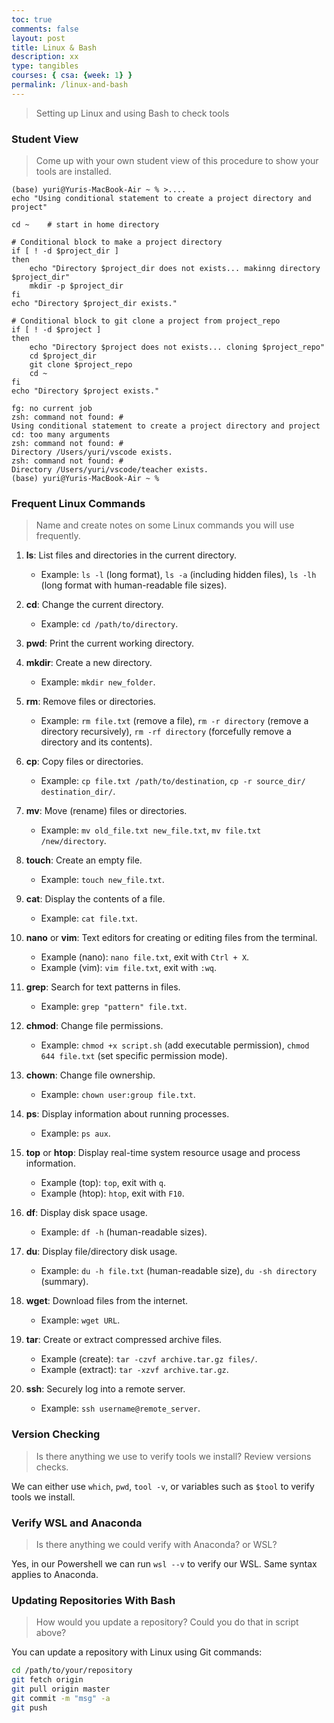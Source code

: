 ```yaml
---
toc: true
comments: false
layout: post
title: Linux & Bash
description: xx
type: tangibles
courses: { csa: {week: 1} }
permalink: /linux-and-bash
---
```


> Setting up Linux and using Bash to check tools

### Student View
> Come up with your own student view of this procedure to show your tools are installed.

```
(base) yuri@Yuris-MacBook-Air ~ % >....                                         
echo "Using conditional statement to create a project directory and project"

cd ~    # start in home directory

# Conditional block to make a project directory
if [ ! -d $project_dir ]
then
    echo "Directory $project_dir does not exists... makinng directory $project_dir"
    mkdir -p $project_dir
fi
echo "Directory $project_dir exists."

# Conditional block to git clone a project from project_repo
if [ ! -d $project ]
then
    echo "Directory $project does not exists... cloning $project_repo"
    cd $project_dir
    git clone $project_repo
    cd ~
fi
echo "Directory $project exists."

fg: no current job
zsh: command not found: #
Using conditional statement to create a project directory and project
cd: too many arguments
zsh: command not found: #
Directory /Users/yuri/vscode exists.
zsh: command not found: #
Directory /Users/yuri/vscode/teacher exists.
(base) yuri@Yuris-MacBook-Air ~ % 
```

### Frequent Linux Commands
> Name and create notes on some Linux commands you will use frequently.


1. **ls**: List files and directories in the current directory.
   - Example: `ls -l` (long format), `ls -a` (including hidden files), `ls -lh` (long format with human-readable file sizes).

2. **cd**: Change the current directory.
   - Example: `cd /path/to/directory`.

3. **pwd**: Print the current working directory.

4. **mkdir**: Create a new directory.
   - Example: `mkdir new_folder`.

5. **rm**: Remove files or directories.
   - Example: `rm file.txt` (remove a file), `rm -r directory` (remove a directory recursively), `rm -rf directory` (forcefully remove a directory and its contents).

6. **cp**: Copy files or directories.
   - Example: `cp file.txt /path/to/destination`, `cp -r source_dir/ destination_dir/`.

7. **mv**: Move (rename) files or directories.
   - Example: `mv old_file.txt new_file.txt`, `mv file.txt /new/directory`.

8. **touch**: Create an empty file.
   - Example: `touch new_file.txt`.

9. **cat**: Display the contents of a file.
   - Example: `cat file.txt`.

10. **nano** or **vim**: Text editors for creating or editing files from the terminal.
    - Example (nano): `nano file.txt`, exit with `Ctrl + X`.
    - Example (vim): `vim file.txt`, exit with `:wq`.

11. **grep**: Search for text patterns in files.
    - Example: `grep "pattern" file.txt`.

12. **chmod**: Change file permissions.
    - Example: `chmod +x script.sh` (add executable permission), `chmod 644 file.txt` (set specific permission mode).

13. **chown**: Change file ownership.
    - Example: `chown user:group file.txt`.

14. **ps**: Display information about running processes.
    - Example: `ps aux`.

15. **top** or **htop**: Display real-time system resource usage and process information.
    - Example (top): `top`, exit with `q`.
    - Example (htop): `htop`, exit with `F10`.

16. **df**: Display disk space usage.
    - Example: `df -h` (human-readable sizes).

17. **du**: Display file/directory disk usage.
    - Example: `du -h file.txt` (human-readable size), `du -sh directory` (summary).

18. **wget**: Download files from the internet.
    - Example: `wget URL`.

19. **tar**: Create or extract compressed archive files.
    - Example (create): `tar -czvf archive.tar.gz files/`.
    - Example (extract): `tar -xzvf archive.tar.gz`.

20. **ssh**: Securely log into a remote server.
    - Example: `ssh username@remote_server`.

### Version Checking
> Is there anything we use to verify tools we install? Review versions checks.

We can either use `which`, `pwd`, `tool -v`, or variables such as `$tool` to verify tools we install.

### Verify WSL and Anaconda
> Is there anything we could verify with Anaconda? or WSL?

Yes, in our Powershell we can run `wsl --v` to verify our WSL. Same syntax applies to Anaconda.

### Updating Repositories With Bash
> How would you update a repository? Could you do that in script above?

You can update a repository with Linux using Git commands:

``` bash
cd /path/to/your/repository
git fetch origin
git pull origin master
git commit -m "msg" -a
git push
```